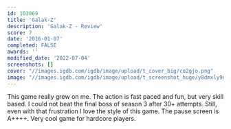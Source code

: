 ```yaml
---
id: 103069
title: 'Galak-Z'
description: 'Galak-Z - Review'
score: 7
date: '2016-01-07'
completed: FALSE
awards: ''
modified_date: '2022-07-04'
screenshots: []
cover: "//images.igdb.com/igdb/image/upload/t_cover_big/co2gjo.png"
image: "//images.igdb.com/igdb/image/upload/t_screenshot_huge/y8dmxly9gpknc5hnxqg1.jpg"
---
```

This game really grew on me. The action is fast paced and fun, but very skill based. I could not beat the final boss of season 3 after 30+ attempts. Still, even with that frustration I love the style of this game. The pause screen is A++++. Very cool game for hardcore players.